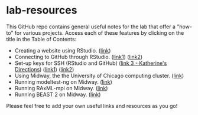 # lab-resources

This GitHub repo contains general useful notes for the lab that offer a "how-to" for various projects. Access each of these features by clicking on the title in the Table of Contents:

- Creating a website using RStudio. ([link](http://nickstrayer.me/RMarkdown_Sites_tutorial/))
- Connecting to GitHub through RStudio. ([link1](https://www.r-bloggers.com/2014/05/rstudio-pushing-to-github-with-ssh-authentication/)) ([link2](https://happygitwithr.com/rstudio-git-github.html))
- Set-up keys for SSH (RStudio and GitHub) ([link 3 - Katherine's Directions](https://github.com/brooklabteam/brooklab-resources/blob/main/Setting-up-Git-GitHub-RStudio.md)) ([link1](https://happygitwithr.com/ssh-keys.html#ssh-keys)) ([link2](https://docs.github.com/en/authentication/connecting-to-github-with-ssh/about-ssh))
- Using Midway, the the University of Chicago computing cluster. ([link](https://github.com/brooklabteam/lab-resources/blob/main/midway-how-to.md))
- Running modeltest-ng on Midway. ([link](https://github.com/brooklabteam/lab-resources/blob/main/modeltest-ng.md))
- Running RAxML-mpi on Midway. ([link](https://github.com/brooklabteam/brooklab-resources/blob/main/RAxML-mpi.md))
- Running BEAST 2 on Midway. ([link](https://github.com/brooklabteam/brooklab-resources/blob/main/beast2.md))

Please feel free to add your own useful links and resources as you go!


